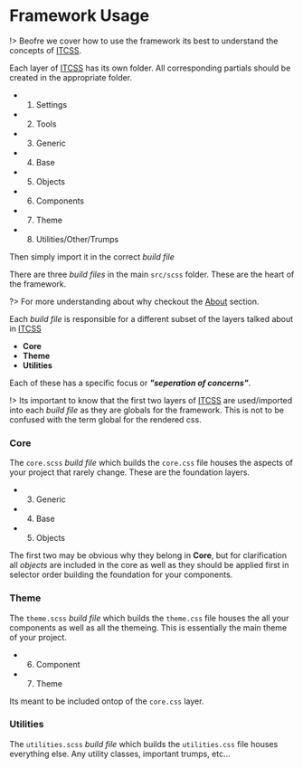 # Framework Usage

!> Beofre we cover how to use the framework its best to understand the concepts of [ITCSS](https://www.youtube.com/watch?v=1OKZOV-iLj4).

Each layer of [ITCSS](https://www.youtube.com/watch?v=1OKZOV-iLj4) has its own
folder. All corresponding partials should be created in the appropriate folder.

- 1. Settings
- 2. Tools
- 3. Generic
- 4. Base
- 5. Objects
- 6. Components
- 7. Theme
- 8. Utilities/Other/Trumps

Then simply import it in the correct _build file_

There are three _build files_ in the main `src/scss` folder. These are the heart
of the framework.

?> For more understanding about why checkout the [About](/about/) section.

Each _build file_ is responsible for a different subset of the layers talked
about in [ITCSS](https://www.youtube.com/watch?v=1OKZOV-iLj4)

- **Core**
- **Theme**
- **Utilities**

Each of these has a specific focus or _**"seperation of concerns"**_.

!> Its important to know that the first two layers of [ITCSS](https://www.youtube.com/watch?v=1OKZOV-iLj4) are used/imported into each _build file_ as they are globals for the framework. This is not to be confused with the term global for the rendered css.

### Core
The `core.scss` _build file_ which builds the `core.css` file houses the aspects
of your project that rarely change. These are the foundation layers.

- 3. Generic
- 4. Base
- 5. Objects

The first two may be obvious why they belong in **Core**, but for clarification
all _objects_ are included in the core as well as they should be applied first
in selector order building the foundation for your components.

### Theme
The `theme.scss` _build file_ which builds the `theme.css` file houses the all
your components as well as all the themeing. This is essentially the main theme
of your project.

- 6. Component
- 7. Theme

Its meant to be included ontop of the `core.css` layer.

### Utilities
The `utilities.scss` _build file_ which builds the `utilities.css` file houses
everything else. Any utility classes, important trumps, etc...
